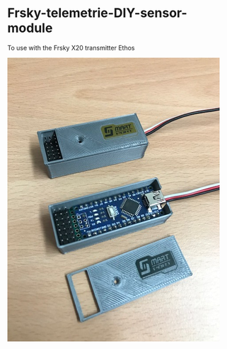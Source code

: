 # Frsky-telemetrie-DIY-sensor-module
To use with the Frsky X20 transmitter Ethos

![Screenshot](IMG_0643.jpg)
